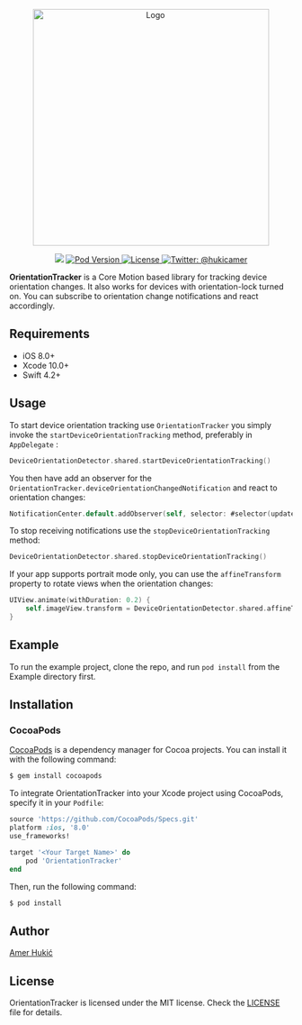 <p align="center">
<img src="https://raw.githubusercontent.com/amerhukic/OrientationTracker/master/Logo.png" width="420" max-width="80%" alt="Logo" />
</p>

<p align="center">
    <img src="https://img.shields.io/badge/Swift-4.2-orange.svg" />
    <a href="https://cocoapods.org/pods/OrientationTracker">
        <img src="https://img.shields.io/cocoapods/v/OrientationTracker.svg?style=flat" alt="Pod Version">
    </a>
    <a href="">
        <img src="https://img.shields.io/badge/Licence-MIT-green.svg" alt="License">
    </a>
    <a href="https://twitter.com/hukicamer">
        <img src="https://img.shields.io/badge/contact-%40hukicamer-blue.svg?style=flat" alt="Twitter: @hukicamer" />
    </a>
</p>

**OrientationTracker** is a Core Motion based library for tracking device orientation changes. It also works for devices with orientation-lock turned on. You can subscribe to orientation change notifications and react accordingly.

## Requirements

- iOS 8.0+
- Xcode 10.0+
- Swift 4.2+

## Usage

To start device orientation tracking use `OrientationTracker` you simply invoke the `startDeviceOrientationTracking` method, preferably in `AppDelegate` :
```swift
DeviceOrientationDetector.shared.startDeviceOrientationTracking()
```

You then have add an observer for the `OrientationTracker.deviceOrientationChangedNotification` and react to orientation changes:
```swift
NotificationCenter.default.addObserver(self, selector: #selector(updateViews), name: DeviceOrientationDetector.deviceOrientationChangedNotification, object: nil)
```

To stop receiving notifications use the `stopDeviceOrientationTracking` method:
```swift
DeviceOrientationDetector.shared.stopDeviceOrientationTracking()
```

If your app supports portrait mode only, you can use the `affineTransform` property to rotate views when the orientation changes:
```swift
UIView.animate(withDuration: 0.2) {
    self.imageView.transform = DeviceOrientationDetector.shared.affineTransform
}
```

## Example

To run the example project, clone the repo, and run `pod install` from the Example directory first.

## Installation

### CocoaPods

[CocoaPods](https://cocoapods.org) is a dependency manager for Cocoa projects. You can install it with the following command:

```bash
$ gem install cocoapods
```

To integrate OrientationTracker into your Xcode project using CocoaPods, specify it in your `Podfile`:

```ruby
source 'https://github.com/CocoaPods/Specs.git'
platform :ios, '8.0'
use_frameworks!

target '<Your Target Name>' do
    pod 'OrientationTracker'
end
```

Then, run the following command:

```bash
$ pod install
```

## Author

[Amer Hukić](https://amerhukic.com)

## License

OrientationTracker is licensed under the MIT license. Check the [LICENSE](LICENSE) file for details.
